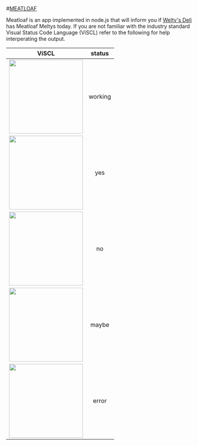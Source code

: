 #[MEATLOAF](http://meatloaf.serz.biz)

Meatloaf is an app implemented in node.js that will inform you if [Welty's Deli](http://www.weltysdeli.com/) has Meatloaf Meltys today. If you are not familiar with the industry standard Visual Status Code Language (ViSCL) refer to the following for help interperating the output.

|ViSCL| status|
|:---:|:---:|
|<img src="http://meatloaf.serz.biz/img/red_plaid.jpg" height="200px" width="200px" />| working|
|<img src="http://meatloaf.serz.biz/img/green.png" height="200px" width="200px" />| yes|
|<img src="http://meatloaf.serz.biz/img/red.png" height="200px" width="200px" />| no|
|<img src="http://meatloaf.serz.biz/img/blackwatch.jpg" height="200px" width="200px" />| maybe|
|<img src="http://meatloaf.serz.biz/img/moving_pictures.jpg" height="200px" width="200px" />| error|